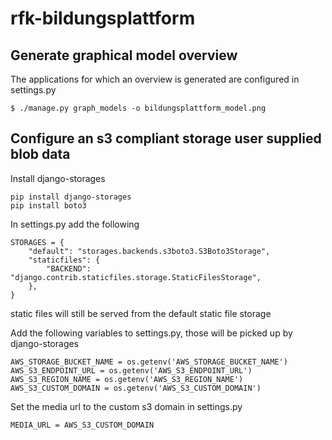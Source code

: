 # rfk-bildungsplattform

## Generate graphical model overview
The applications for which an overview is generated are configured in settings.py
```
$ ./manage.py graph_models -o bildungsplattform_model.png
```

## Configure an s3 compliant storage user supplied blob data
Install django-storages

```
pip install django-storages
pip install boto3
```

In settings.py add the following 
```
STORAGES = {
    "default": "storages.backends.s3boto3.S3Boto3Storage",
    "staticfiles": {
        "BACKEND": "django.contrib.staticfiles.storage.StaticFilesStorage",
    },
}
```
static files will still be served from the default static file storage

Add the following variables to settings.py, those will be picked up by django-storages

```
AWS_STORAGE_BUCKET_NAME = os.getenv('AWS_STORAGE_BUCKET_NAME')
AWS_S3_ENDPOINT_URL = os.getenv('AWS_S3_ENDPOINT_URL')
AWS_S3_REGION_NAME = os.getenv('AWS_S3_REGION_NAME')
AWS_S3_CUSTOM_DOMAIN = os.getenv('AWS_S3_CUSTOM_DOMAIN')
```

Set the media url to the custom s3 domain in settings.py

```
MEDIA_URL = AWS_S3_CUSTOM_DOMAIN
```